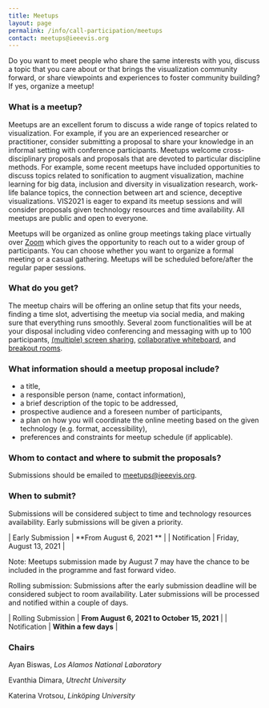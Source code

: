 ```yaml
---
title: Meetups
layout: page
permalink: /info/call-participation/meetups
contact: meetups@ieeevis.org
---
```


Do you want to meet people who share the same interests with you, discuss a topic that you care about or that brings the visualization community forward, or share viewpoints and experiences to foster community building? If yes, organize a meetup!

### What is a meetup?

Meetups are an excellent forum to discuss a wide range of topics related to visualization. For example, if you are an experienced researcher or practitioner, consider submitting a proposal to share your knowledge in an informal setting with conference participants. Meetups welcome cross-disciplinary proposals and proposals that are devoted to particular discipline methods. For example, some recent meetups have included opportunities to discuss topics related to sonification to augment visualization, machine learning for big data, inclusion and diversity in visualization research, work-life balance topics, the connection between art and science, deceptive visualizations. VIS2021 is eager to expand its meetup sessions and will consider proposals given technology resources and time availability. All meetups are public and open to everyone.


Meetups will be organized as online group meetings taking place virtually over [Zoom](https://support.zoom.us/hc/en-us) which gives the opportunity to reach out to a wider group of participants. You can choose whether you want to organize a formal meeting or a casual gathering. Meetups will be scheduled before/after the regular paper sessions.


### What do you get?

The meetup chairs will be offering an online setup that fits your needs, finding a time slot, advertising the meetup via social media, and making sure that everything runs smoothly. Several zoom functionalities will be at your disposal including video conferencing and messaging with up to 100 participants, [(multiple) screen sharing](https://support.zoom.us/hc/en-us/articles/115000424286-Sharing-multiple-screens-simultaneously), [collaborative whiteboard](https://support.zoom.us/hc/en-us/articles/205677665-Sharing-a-whiteboard), and [breakout rooms](https://support.zoom.us/hc/en-us/articles/206476093-Enabling-breakout-rooms).  


### What information should a meetup proposal include?

* a title,
* a responsible person (name, contact information),
* a brief description of the topic to be addressed,
* prospective audience and a foreseen number of participants,
* a plan on how you will coordinate the online meeting based on the given technology (e.g. format, accessibility),
* preferences and constraints for meetup schedule (if applicable).

### Whom to contact and where to submit the proposals?

Submissions should be emailed to
[meetups@ieeevis.org](mailto:meetups@ieeevis.org).

### When to submit?


Submissions will be considered subject to time and technology resources availability. Early submissions will be given a priority. 


| Early  Submission | **From August 6, 2021 ** | 
| Notification | Friday, August 13, 2021 |

Note: Meetups submission made by August 7 may have the chance to be included in the programme and fast forward video.

Rolling submission: Submissions after the early submission deadline will be considered subject to room availability. Later submissions will be processed and notified within a couple of days.


| Rolling Submission | **From August 6, 2021 to October 15, 2021** | 
| Notification | **Within a few days** |



### Chairs

Ayan Biswas, *Los Alamos National Laboratory*

Evanthia Dimara, *Utrecht University*

Katerina Vrotsou, *Linköping University*
